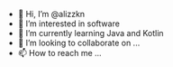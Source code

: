 - 👋 Hi, I’m @alizzkn
- 👀 I’m interested in software
- 🌱 I’m currently learning Java and Kotlin
- 💞️ I’m looking to collaborate on ...
- 📫 How to reach me ...

<!---
alizzkn/alizzkn is a ✨ special ✨ repository because its `README.md` (this file) appears on your GitHub profile.
You can click the Preview link to take a look at your changes.
--->
